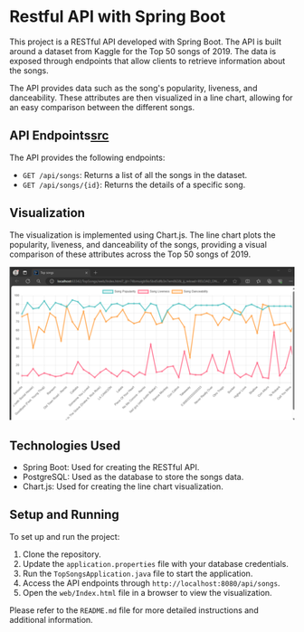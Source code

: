 # Restful API with Spring Boot

This project is a RESTful API developed with Spring Boot. The API is built around a dataset from Kaggle for the Top 50 songs of 2019. The data is exposed through endpoints that allow clients to retrieve information about the songs.

The API provides data such as the song's popularity, liveness, and danceability. These attributes are then visualized in a line chart, allowing for an easy comparison between the different songs.

## API Endpoints[src](src)

The API provides the following endpoints:

- `GET /api/songs`: Returns a list of all the songs in the dataset.
- `GET /api/songs/{id}`: Returns the details of a specific song.

## Visualization

The visualization is implemented using Chart.js. The line chart plots the popularity, liveness, and danceability of the songs, providing a visual comparison of these attributes across the Top 50 songs of 2019.

![Visualization](assets/Visualization.png)

## Technologies Used

- Spring Boot: Used for creating the RESTful API.
- PostgreSQL: Used as the database to store the songs data.
- Chart.js: Used for creating the line chart visualization.

## Setup and Running

To set up and run the project:

1. Clone the repository.
2. Update the `application.properties` file with your database credentials.
3. Run the `TopSongsApplication.java` file to start the application.
4. Access the API endpoints through `http://localhost:8080/api/songs`.
5. Open the `web/Index.html` file in a browser to view the visualization.

Please refer to the `README.md` file for more detailed instructions and additional information.